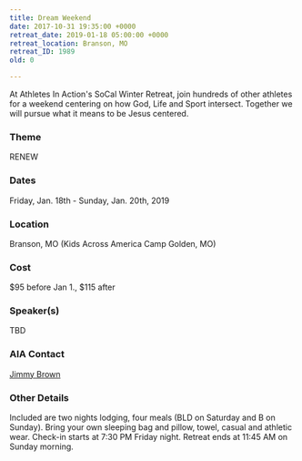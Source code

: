 ```yaml
---
title: Dream Weekend
date: 2017-10-31 19:35:00 +0000
retreat_date: 2019-01-18 05:00:00 +0000
retreat_location: Branson, MO
retreat_ID: 1989
old: 0

---
```

At Athletes In Action's SoCal Winter Retreat, join hundreds of other athletes for a weekend centering on how God, Life and Sport intersect. Together we will pursue what it means to be Jesus centered.

### Theme

RENEW

### Dates

Friday, Jan. 18th -  Sunday, Jan. 20th, 2019

### Location

Branson, MO (Kids Across America Camp Golden, MO)

### Cost

$95 before Jan 1., $115 after

### Speaker(s)

TBD

### AIA Contact

[Jimmy Brown](mailto:jimmy.brown@athletesinaction.org)

### Other Details

Included are two nights lodging, four meals (BLD on Saturday and B on Sunday). Bring your own sleeping bag and pillow, towel, casual and athletic wear. Check-in starts at 7:30 PM Friday night. Retreat ends at 11:45 AM on Sunday morning.